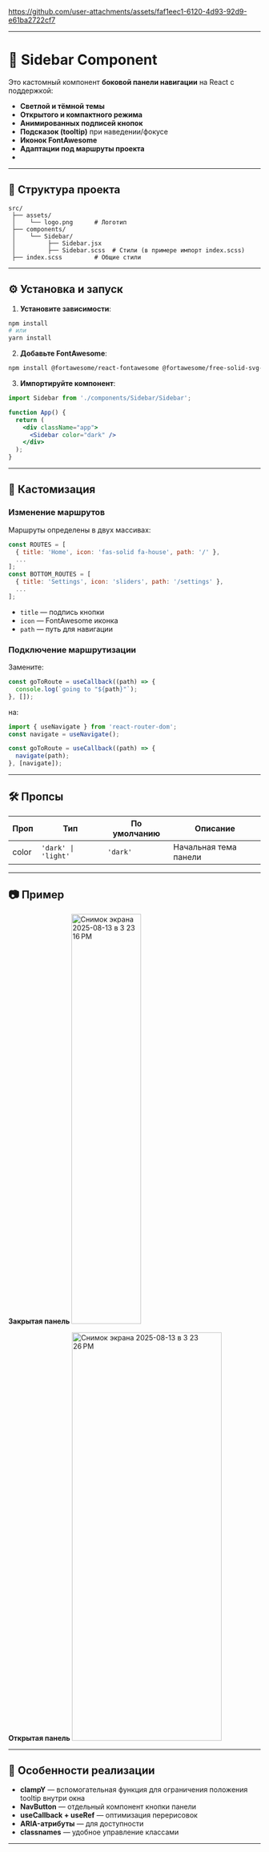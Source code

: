 

https://github.com/user-attachments/assets/faf1eec1-6120-4d93-92d9-e61ba2722cf7


---

# 📌 Sidebar Component

Это кастомный компонент **боковой панели навигации** на React с поддержкой:

* **Светлой и тёмной темы**
* **Открытого и компактного режима**
* **Анимированных подписей кнопок**
* **Подсказок (tooltip)** при наведении/фокусе
* **Иконок FontAwesome**
* **Адаптации под маршруты проекта**
* 
---

## 📂 Структура проекта

```
src/
 ├── assets/
 │    └── logo.png      # Логотип
 ├── components/
 │    └── Sidebar/
 │         ├── Sidebar.jsx
 │         ├── Sidebar.scss  # Стили (в примере импорт index.scss)
 ├── index.scss         # Общие стили
```

---

## ⚙️ Установка и запуск

1. **Установите зависимости**:

```bash
npm install
# или
yarn install
```

2. **Добавьте FontAwesome**:

```bash
npm install @fortawesome/react-fontawesome @fortawesome/free-solid-svg-icons @fortawesome/fontawesome-svg-core classnames prop-types
```

3. **Импортируйте компонент**:

```jsx
import Sidebar from './components/Sidebar/Sidebar';

function App() {
  return (
    <div className="app">
      <Sidebar color="dark" />
    </div>
  );
}
```

---

## 🎨 Кастомизация

### Изменение маршрутов

Маршруты определены в двух массивах:

```js
const ROUTES = [
  { title: 'Home', icon: 'fas-solid fa-house', path: '/' },
  ...
];
const BOTTOM_ROUTES = [
  { title: 'Settings', icon: 'sliders', path: '/settings' },
  ...
];
```

* `title` — подпись кнопки
* `icon` — FontAwesome иконка
* `path` — путь для навигации

### Подключение маршрутизации

Замените:

```js
const goToRoute = useCallback((path) => {
  console.log(`going to "${path}"`);
}, []);
```

на:

```js
import { useNavigate } from 'react-router-dom';
const navigate = useNavigate();

const goToRoute = useCallback((path) => {
  navigate(path);
}, [navigate]);
```

---

## 🛠️ Пропсы

| Проп  | Тип                 | По умолчанию | Описание              |
| ----- | ------------------- | ------------ | --------------------- |
| color | `'dark' \| 'light'` | `'dark'`     | Начальная тема панели |

---

## 📷 Пример

**Закрытая панель**
<img width="139" height="819" alt="Снимок экрана 2025-08-13 в 3 23 16 PM" src="https://github.com/user-attachments/assets/ded0cfcd-a99b-493a-ab30-3a624d7c8aa6" />


**Открытая панель**
<img width="299" height="816" alt="Снимок экрана 2025-08-13 в 3 23 26 PM" src="https://github.com/user-attachments/assets/5cccbec7-729e-451d-9b46-baf6043befa9" />


---

## 📌 Особенности реализации

* **clampY** — вспомогательная функция для ограничения положения tooltip внутри окна
* **NavButton** — отдельный компонент кнопки панели
* **useCallback + useRef** — оптимизация перерисовок
* **ARIA-атрибуты** — для доступности
* **classnames** — удобное управление классами

---
